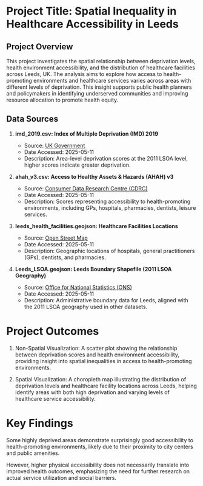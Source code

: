 # Project Title: Spatial Inequality in Healthcare Accessibility in Leeds
## Project Overview

This project investigates the spatial relationship between deprivation levels, health environment accessibility, and the distribution of healthcare facilities across Leeds, UK. The analysis aims to explore how access to health-promoting environments and healthcare services varies across areas with different levels of deprivation. This insight supports public health planners and policymakers in identifying underserved communities and improving resource allocation to promote health equity.
## Data Sources

1. **imd_2019.csv: Index of Multiple Deprivation (IMD) 2019**  
   - Source: [UK Government](https://www.gov.uk/government/statistics/english-indices-of-deprivation-2019)
   - Date Accessed: 2025-05-11  
   - Description: Area-level deprivation scores at the 2011 LSOA level, higher scores indicate greater deprivation.

2. **ahah_v3.csv: Access to Healthy Assets & Hazards (AHAH) v3**  
   - Source: [Consumer Data Research Centre (CDRC)](https://data.cdrc.ac.uk/dataset/access-healthy-assets-hazards-ahah-previous-versions)  
   - Date Accessed: 2025-05-11  
   - Description: Scores representing accessibility to health-promoting environments, including GPs, hospitals, pharmacies, dentists, leisure services.

3. **leeds_health_facilities.geojson: Healthcare Facilities Locations**  
   - Source: [Open Street Map](https://www.openstreetmap.org/#map=19/53.810222/-1.516950)  
   - Date Accessed: 2025-05-11  
   - Description: Geographic locations of hospitals, general practitioners (GPs), dentists, and pharmacies.

4. **Leeds_LSOA.geojson: Leeds Boundary Shapefile (2011 LSOA Geography)**  
   - Source: [Office for National Statistics (ONS)](https://geoportal.statistics.gov.uk/search?q=BDY_LSOA%20DEC_2011&sort=Title%7Ctitle%7Casc)  
   - Date Accessed: 2025-05-11  
   - Description: Administrative boundary data for Leeds, aligned with the 2011 LSOA geography used in other datasets.
# Project Outcomes
1. Non-Spatial Visualization:
   A scatter plot showing the relationship between deprivation scores and health environment accessibility, providing insight into spatial inequalities in access to health-promoting environments.

2. Spatial Visualization:
   A choropleth map illustrating the distribution of deprivation levels and healthcare facility locations across Leeds, helping identify areas with both high deprivation and varying levels of healthcare service accessibility.
# Key Findings
Some highly deprived areas demonstrate surprisingly good accessibility to health-promoting environments, likely due to their proximity to city centers and public amenities.

However, higher physical accessibility does not necessarily translate into improved health outcomes, emphasizing the need for further research on actual service utilization and social barriers.
